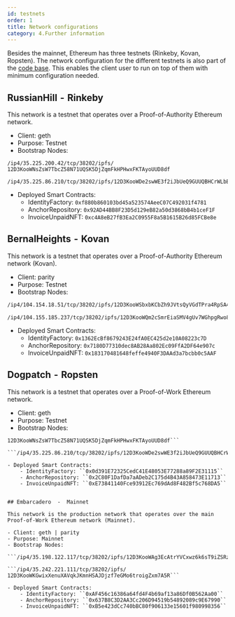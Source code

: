 ```yaml
---
id: testnets
order: 1
title: Network configurations
category: 4.Further information
---
```


Besides the mainnet, Ethereum has three testnets (Rinkeby, Kovan, Ropsten). The network configuration for the different testnets is also part of the [code base](https://github.com/centrifuge/go-centrifuge/blob/master/build/configs/default_config.yaml). This enables the client user to run on top of them with minimum configuration needed.

## RussianHill  -  Rinkeby

This network is a testnet that operates over a Proof-of-Authority Ethereum network.

- Client: geth
- Purpose: Testnet
- Bootstrap Nodes: 

```
/ip4/35.225.200.42/tcp/38202/ipfs/
12D3KooWNsZsW7TbcZ58N71UQSK5DjZqmFkHPHwxFKTAyoUUD8df
```
  
```
/ip4/35.225.86.210/tcp/38202/ipfs/12D3KooWDe2swWE3f2iJbUeQ9GUUQBHCrWLbBca9MGMqfmbCgrub
```

- Deployed Smart Contracts:
    - IdentityFactory: ``0xf880b860103bd45a523574AeeC07C492031f4781``
    - AnchorRepository:     ``0x92AD44BB8F23D5d129eB82a50d3868bB4b1ceF1F``
    - InvoiceUnpaidNFT: ``0xc4A8eB27fB3Ea2C0955F8a5B1615B26d85FCBe8e``

## BernalHeights  -  Kovan

This network is a testnet that operates over a Proof-of-Authority Ethereum network (Kovan).

- Client: parity
- Purpose: Testnet
- Bootstrap Nodes:

```bash
/ip4/104.154.18.51/tcp/38202/ipfs/12D3KooWSbxbKCbZh9JVtsQyVGdTPra4RpSA4tbvs6an11jwGA2z
```
    
```
/ip4/104.155.185.237/tcp/38202/ipfs/12D3KooWQm2cSmrEiaSMV4gUv7WGhpgRwo8woFSsHhZGbGi3aA8x
```

- Deployed Smart Contracts:
    - IdentityFactory: ``0x1362EcBf8679243E24fA0EC425d2e10A08223c7D``
    - AnchorRepository: ``0x7180D77310dec8AB28Aa802Ec09FfA2DF64e907c``
    - InvoiceUnpaidNFT: ``0x183170481648feffe4940F3DAAd3a7bcbb0c5AAF``

## Dogpatch  -  Ropsten
This network is a testnet that operates over a Proof-of-Work Ethereum network.

- Client: geth
- Purpose: Testnet
- Bootstrap Nodes:

```/ip4/35.225.200.42/tcp/38202/ipfs/
12D3KooWNsZsW7TbcZ58N71UQSK5DjZqmFkHPHwxFKTAyoUUD8df```
    
```/ip4/35.225.86.210/tcp/38202/ipfs/12D3KooWDe2swWE3f2iJbUeQ9GUUQBHCrWLbBca9MGMqfmbCgrub```

- Deployed Smart Contracts:
    - IdentityFactory: ``0x0d391E72325CedC41E48053E77288a89F2E31115``
    - AnchorRepository: ``0x2C80F1DafDa7aADeb2C175d4B43A858473E11713``
    - InvoiceUnpaidNFT: ``0xE73841140Fce93912Ec769dAd8F482Bf5c768DA5``


## Embarcadero  -  Mainnet

This network is the production network that operates over the main Proof-of-Work Ethereum network (Mainnet).

- Client: geth | parity
- Purpose: Mainnet
- Bootstrap Nodes:

```/ip4/35.198.122.117/tcp/38202/ipfs/12D3KooWAg3EcAtrYVCxwz6k6sT9iZSRztz9D7yUzpBPREFzrUoV```
    
```/ip4/35.242.221.111/tcp/38202/ipfs/ 12D3KooWKGwixXenuXAVqkJKmnHSAJDjzf7eGMo6troigZxm7A5R```

- Deployed Smart Contracts:
    - IdentityFactory: ``0xAF456c16386a64fd4F4b69af13a86Df0B562Aa00``
    - AnchorRepository: ``0x637B8C3D2AA3Cc206D94519b54892089c9E67990``
    - InvoiceUnpaidNFT: ``0xB5e423dCc740bBC80f906133e15601f980998356``
